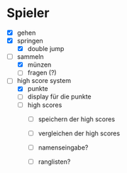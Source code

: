 # Spieler

* [X] gehen
* [X] springen 
	* [X] double jump
* [ ] sammeln 
	* [X] münzen 
	* [ ] fragen (?)
* [ ] high score system
	* [X] punkte
	* [ ] display für die punkte
	* [ ] high scores
		* [ ] speichern der high scores
		* [ ] vergleichen der high scores
		* [ ] namenseingabe?
		* [ ] ranglisten?


